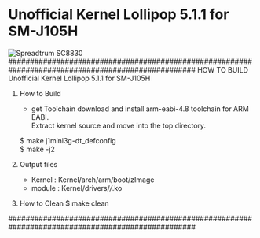 # Unofficial Kernel Lollipop 5.1.1 for SM-J105H
![Spreadtrum SC8830](https://www.notebookcheck.net/typo3temp/_processed_/7/8/csm_SC8800D_1_01485188df.jpg "Samsung Galaxy J1 mini Duos")
###################################################################################################
HOW TO BUILD Unofficial Kernel Lollipop 5.1.1 for SM-J105H                                      

1. How to Build
	- get Toolchain
	download and install arm-eabi-4.8 toolchain for ARM EABI.               
	Extract kernel source and move into the top directory.

	$ make j1mini3g-dt_defconfig                                                    
	$ make -j2


2. Output files
	- Kernel : Kernel/arch/arm/boot/zImage
	- module : Kernel/drivers/*/*.ko

3. How to Clean	
    $ make clean
                                                                                   
###################################################################################################
